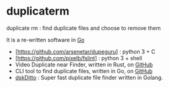 # duplicaterm
duplicate rm : find duplicate files and choose to remove them

It is a re-written software in [Go](https://golang.org)
- [https://github.com/arsenetar/dupeguru] : python 3 + C
- [https://github.com/pixelb/fslint] : python 3 + shell
- Video Duplicate near Finder, written in Rust, on [GitHub](https://github.com/Farmadupe/vid_dup_finder_lib)
- CLI tool to find duplicate files, written in Go, on [GitHub](https://github.com/m-manu/go-find-duplicates)
- [dskDitto](https://github.com/jdefrancesco/dskDitto) : Super fast duplicate file finder written in Golang.

